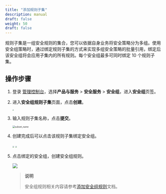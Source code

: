 ```yaml
---
title: "添加规则子集"
description: manual
draft: false
weight: 50
draft: false
---
```


规则子集是一组安全规则的集合，您可以依据自身业务将安全策略分为多组。使用安全组策略时，通过绑定规则子集的方式来实现多组安全策略的批量引用，绑定后该安全组将会应用子集内的所有规则。每个安全组最多可同时绑定 10 个规则子集。

## 操作步骤

1. 登录 [管理控制台](http://console.yiqiyun.net.cn/login)，选择**产品与服务** > **安全服务** > **安全组**，进入**安全组**页签。

3. 进入**安全组规则子集**页面，点击**创建**。

   <img src="../../_images/create_subset.png" style="zoom:24%;" />

3. 输入规则子集名称，点击**提交**。

   <img src="../../_images/subset_name.png" alt="subset_name" style="zoom:50%;" />

4. 创建完成后可以点击该规则子集绑定安全组。

   <img src="../../_images/subset_group.png" style="zoom:30%;" />

   <img src="../../_images/subset_group2.png" style="zoom:33%;" />

5. 点击绑定的安全组，创建安全组规则。

   ![](../../_images/subset_group3.png)

   > **说明**
   >
   > 安全组规则相关内容请参考[添加安全组规则](../../manual/sg_rules/)文档。
   
   
